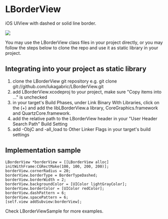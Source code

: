 LBorderView
===========

iOS UIView with dashed or solid line border.

[![](http://lukagabric.com/wp-content/uploads/2012/07/borderScreenShot.png)](http://lukagabric.com/wp-content/uploads/2012/07/borderScreenShot.png)

You may use the LBorderView class files in your project directly, or you may follow the steps below to clone the repo and use it as static library in your project.

Integrating into your project as static library
-----------------------------------------------

1. clone the LBorderView git repository e.g. git clone git://github.com/lukagabric/LBorderView.git
2. add LBorderView.xcodeproj to your project, make sure "Copy items into ..." is unchecked
3. in your target's Build Phases, under Link Binary With Libraries, click on the (+) and add the libLBorderView.a library, CoreGraphics.framework and QuartzCore.framework.
4. add the relative path to the LBorderView header in your "User Header Search Path" Build Setting
5. add -ObjC and -all_load to Other Linker Flags in your target's build settings

Implementation sample
---------------------
    LBorderView *borderView = [[LBorderView alloc] initWithFrame:CGRectMake(100, 100, 200, 200)];
    borderView.cornerRadius = 20;
    borderView.borderType = BorderTypeDashed;
    borderView.borderWidth = 2;
    borderView.backgroundColor = [UIColor lightGrayColor];
    borderView.borderColor = [UIColor redColor];
    borderView.dashPattern = 6;
    borderView.spacePattern = 6;
    [self.view addSubview:borderView];

Check LBorderViewSample for more examples.

